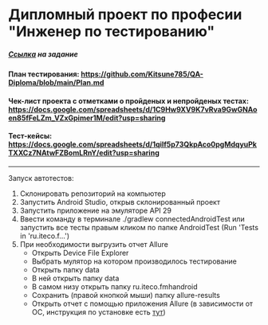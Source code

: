 # Дипломный проект по професии "Инженер по тестированию"

##### [Ссылка](https://github.com/netology-code/qamid-diplom) на задание

#### План тестирования: https://github.com/Kitsune785/QA-Diploma/blob/main/Plan.md 
#### Чек-лист проекта с отметками о пройденых  и непройденых тестах: https://docs.google.com/spreadsheets/d/1C9Hw9XV9K7vRva9GwGNAoen85fFeLZm_VZxGpimer1M/edit?usp=sharing
#### Тест-кейсы: https://docs.google.com/spreadsheets/d/1qiIf5p73QkpAco0pgMdqyuPkTXXCz7NAtwFZBomLRnY/edit?usp=sharing
---




Запуск автотестов:
1. Склонировать репозиторий на компьютер
2. Запустить Android Studio, открыв склонированный проект
3. Запустить приложение на эмуляторе API 29
4. Ввести команду в терминале ./gradlew connectedAndroidTest или запустить все тесты правым кликом по папке AndroidTest (Run 'Tests in 'ru.iteco.f...')
5. При необходимости выгрузить отчет Allure
    - Открыть Device File Explorer
    - Выбрать мулятор на котором производилось тестирование
    - Открыть папку data
    - В ней открыть папку data
    - В самом низу открыть папку ru.iteco.fmhandroid
    - Сохранить (правой кнопкой мыши) папку allure-results
    - Открыть отчет с помощью приложения Allure (в зависимости от ОС, инструкция по установке есть [тут](https://docs.qameta.io/allure-report/#_installing_a_commandline))
